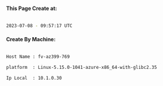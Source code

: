 
   
#### This Page Create at:

```bash

2023-07-08 - 09:57:17 UTC

```

#### Create By Machine:

```bash

Host Name : fv-az399-769

platform  : Linux-5.15.0-1041-azure-x86_64-with-glibc2.35

Ip Local  : 10.1.0.30

```

